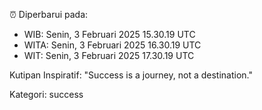 ⏰ Diperbarui pada:
- WIB: Senin, 3 Februari 2025 15.30.19 UTC
- WITA: Senin, 3 Februari 2025 16.30.19 UTC
- WIT: Senin, 3 Februari 2025 17.30.19 UTC

Kutipan Inspiratif:
"Success is a journey, not a destination."


Kategori: success


